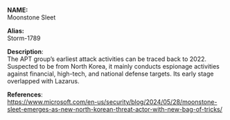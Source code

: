 **NAME:**  
Moonstone Sleet

**Alias:**  
Storm-1789

**Description**:   
The APT group’s earliest attack activities can be traced back to 2022. Suspected to be from North Korea, it mainly conducts espionage activities against financial, high-tech, and national defense targets. Its early stage overlapped with Lazarus.

**References**:  
https://www.microsoft.com/en-us/security/blog/2024/05/28/moonstone-sleet-emerges-as-new-north-korean-threat-actor-with-new-bag-of-tricks/